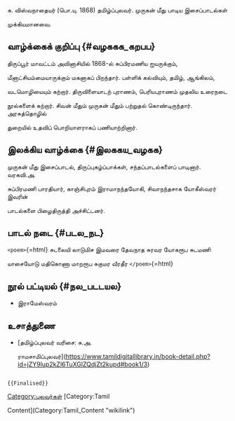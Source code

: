 சு. விஸ்வநாதையர் (பொ.யு. 1868) தமிழ்ப்புலவர். முருகன் மீது பாடிய இசைப்பாடல்கள்
முக்கியமானவை.

## வாழ்க்கைக் குறிப்பு {#வழககக_கறபப}

திருப்பூர் மாவட்டம் அவினாசியில் 1868-ல் சுப்பிரமணிய ஐயருக்கும்,
மீனாட்சியம்மையாருக்கும் மகனாகப் பிறந்தார். பள்ளிக் கல்வியும், தமிழ், ஆங்கிலம்,
வடமொழியையும் கற்றார். திருவிளையாடற் புராணம், பெரியபுராணம் முதலிய உரைநடை
நூல்களைக் கற்றார். சிவன் மீதும் முருகன் மீதும் பற்றுதல் கொண்டிருந்தார். அரசுத்தொழில்
துறையில் உதவிப் பொறியாளராகப் பணியாற்றினார்.

## இலக்கிய வாழ்க்கை {#இலககய_வழகக}

முருகன் மீது இசைப்பாடல், திருப்புகழ்ப்பாக்கள், சந்தப்பாடல்களைப் பாடினார். வரகவி.அ.
சுப்பிரமணி பாரதியார், காஞ்சிபுரம் இராமாநந்தயோகி, சிவாநந்தசாக யோகீஸ்வரர் இவரின்
பாடல்களை பிழைதிருத்தி அச்சிட்டனர்.

## பாடல் நடை {#படல_நட}

`<poem>`{=html} சுடலையி லாடுமிச இமவரை தேவநாத சுரவர யோகரூப சுடமணி
யாசையோடு மதிகொணா மாறரூப சுகுமர வீரதீர `</poem>`{=html}

## நூல் பட்டியல் {#நல_படடயல}

-   இராமேஸ்வரம்

## உசாத்துணை

-   [தமிழ்ப்புலவர் வரிசை: சு.அ.
    ராமசாமிப்புலவர்](https://www.tamildigitallibrary.in/book-detail.php?id=jZY9lup2kZl6TuXGlZQdjZt2kupd#book1/3)

```{=mediawiki}
{{Finalised}}
```
[Category:புலவர்கள்](Category:புலவர்கள் "wikilink") [Category:Tamil
Content](Category:Tamil_Content "wikilink")
